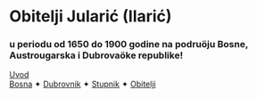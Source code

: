 <div class="hero">
  <h1>Obitelji Jularić (Ilarić) </h1>
  <h3> u periodu od 1650 do 1900 godine na podruöju Bosne, Austrougarska i Dubrovaöke republike!</h3>
</div>

<div id="observablehq-mjesta_geo-f5bd7d45"></div>

<div class="bottom-links">
  <div class="uvod-links">
    <a href="https://hjftm.github.io/uvod/" target="_self">Uvod</a>
  </div>
<div class="rod-links">
  <a href="https://hjftm.github.io/bosna/" target="_self">Bosna</a> ✦ 
  <a href="https://hjftm.github.io/dubrovnik/" target="_self">Dubrovnik</a> ✦ 
  <a href="https://hjftm.github.io/stupnik/" target="_self">Stupnik</a> ✦ 
  <a href="https://hjftm.github.io/obitelji/" target="_self">Obitelji</a>
</div>
</div>


<link rel="stylesheet" href="https://cdn.jsdelivr.net/npm/@observablehq/inspector@5/dist/inspector.css">
<script type="module">
import {Runtime, Inspector} from "https://cdn.jsdelivr.net/npm/@observablehq/runtime@5/dist/runtime.js";
import define from "https://api.observablehq.com/d/b313e21d5ed7eb88.js?v=4";
new Runtime().module(define, name => {
  if (name === "mjesta_geo") return new Inspector(document.querySelector("#observablehq-mjesta_geo-f5bd7d45"));
});
</script>
